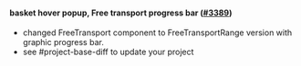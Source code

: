 #### basket hover popup, Free transport progress bar ([#3389](https://github.com/shopsys/shopsys/pull/3389))

-   changed FreeTransport component to FreeTransportRange version with graphic progress bar.
-   see #project-base-diff to update your project
